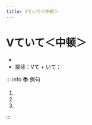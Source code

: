 ```yaml
---
title: Vていて＜中顿＞
---
```


# Vていて＜中顿＞

* <grammer-content sentence="意义：表示句子的**并列、中顿**。是**「Vている」的中顿形式**。**书面语或正式的谈话**中多使用**「Vており」**；" />
* 接续：Vて + いて；

::: info :books: 例句

1. <grammer-content id='1-11-13-0' sentence="[隈取/くまどり]は[顔/かお]の[血管/けっかん]や[筋肉/さんにく]を**[表し/あらわし]ていて**、[赤/あか]は[英雄/えいゆう]、[青/あお]は[悪人/あくにん]、[茶色/ちゃいろ]は[魔物/まもの]や[化物/ばけもの]を[表す/あらわす]。" trans="脸谱代表面部的血管和肌肉，红色代表英雄，蓝色代表坏人，茶色代表魔物和怪物。" />
2. <grammer-content id='1-11-13-1' sentence="[将来/しょうらい]のことを**[考え/かんがえ]ていて**、[舞台/ぶたい]と[関係/かんけい]のある[仕事/しごと]がしたいと[思って/おもって]います。" trans="考虑到将来，我想做和舞台有关的工作。" />
3. <grammer-content id='1-11-13-2' sentence="[両国/りょうこく]の[文化/ぶんか][交流/こうりゅう][史/し]について[興味/きょうみ]を**[持っ/まっ]ており**、[研究/けんきゅう]を[続け/つずけ]ている。" trans="对两国的文化交流史很感兴趣，一直在进行研究。" />

:::

